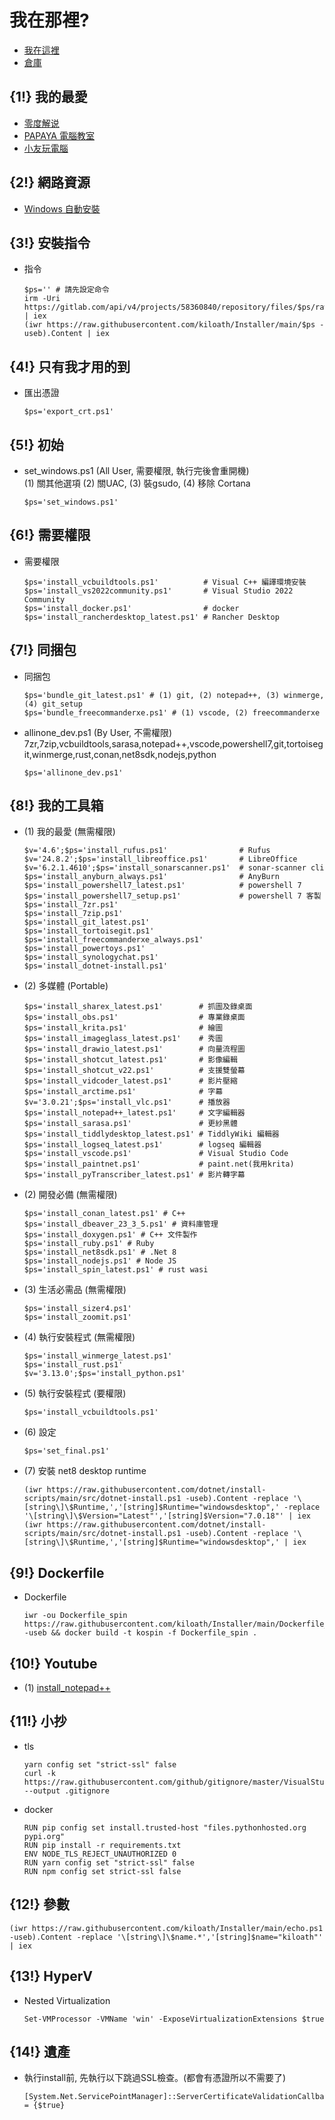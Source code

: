 # 我在那裡?
* [我在這裡](https://kiloath.github.io/Installer/)
* [倉庫](https://github.com/kiloath/Installer)

## {1!} 我的最愛
* [零度解说](https://www.youtube.com/@零度解说)
* [PAPAYA 電腦教室](https://www.youtube.com/@papayaclass)
* [小友玩電腦](https://www.youtube.com/@youplaycomputer)

## {2!} 網路資源
* [Windows 自動安裝](https://schneegans.de/windows/unattend-generator/)

## {3!} 安裝指令
* 指令
  ```
  $ps='' # 請先設定命令
  irm -Uri https://gitlab.com/api/v4/projects/58360840/repository/files/$ps/raw | iex
  (iwr https://raw.githubusercontent.com/kiloath/Installer/main/$ps -useb).Content | iex
  ```

## {4!} 只有我才用的到
* 匯出憑證
  ```
  $ps='export_crt.ps1'
  ```

## {5!} 初始
* set_windows.ps1 (All User, 需要權限, 執行完後會重開機)  
  (1) 關其他選項 (2) 關UAC, (3) 裝gsudo, (4) 移除 Cortana
  ```
  $ps='set_windows.ps1'
  ```

## {6!} 需要權限
* 需要權限
  ```
  $ps='install_vcbuildtools.ps1'          # Visual C++ 編譯環境安裝
  $ps='install_vs2022community.ps1'       # Visual Studio 2022 Community
  $ps='install_docker.ps1'                # docker
  $ps='install_rancherdesktop_latest.ps1' # Rancher Desktop
  ```

## {7!} 同捆包
* 同捆包  
  ```
  $ps='bundle_git_latest.ps1' # (1) git, (2) notepad++, (3) winmerge, (4) git_setup
  $ps='bundle_freecommanderxe.ps1' # (1) vscode, (2) freecommanderxe
  ```
* allinone_dev.ps1 (By User, 不需權限)  
  7zr,7zip,vcbuildtools,sarasa,notepad++,vscode,powershell7,git,tortoisegit,winmerge,rust,conan,net8sdk,nodejs,python
  ```
  $ps='allinone_dev.ps1'
  ```

## {8!} 我的工具箱
* (1) 我的最愛 (無需權限)
  ```
  $v='4.6';$ps='install_rufus.ps1'                # Rufus
  $v='24.8.2';$ps='install_libreoffice.ps1'       # LibreOffice
  $v='6.2.1.4610';$ps='install_sonarscanner.ps1'  # sonar-scanner cli
  $ps='install_anyburn_always.ps1'                # AnyBurn
  $ps='install_powershell7_latest.ps1'            # powershell 7
  $ps='install_powershell7_setup.ps1'             # powershell 7 客製
  $ps='install_7zr.ps1'
  $ps='install_7zip.ps1'
  $ps='install_git_latest.ps1'
  $ps='install_tortoisegit.ps1'
  $ps='install_freecommanderxe_always.ps1'
  $ps='install_powertoys.ps1'
  $ps='install_synologychat.ps1'
  $ps='install_dotnet-install.ps1'
  ```
* (2) 多媒體 (Portable)
  ```
  $ps='install_sharex_latest.ps1'        # 抓圖及錄桌面
  $ps='install_obs.ps1'                  # 專業錄桌面
  $ps='install_krita.ps1'                # 繪圖
  $ps='install_imageglass_latest.ps1'    # 秀圖
  $ps='install_drawio_latest.ps1'        # 向量流程圖
  $ps='install_shotcut_latest.ps1'       # 影像編輯
  $ps='install_shotcut_v22.ps1'          # 支援雙螢幕
  $ps='install_vidcoder_latest.ps1'      # 影片壓縮
  $ps='install_arctime.ps1'              # 字幕
  $v='3.0.21';$ps='install_vlc.ps1'      # 播放器
  $ps='install_notepad++_latest.ps1'     # 文字編輯器
  $ps='install_sarasa.ps1'               # 更紗黑體
  $ps='install_tiddlydesktop_latest.ps1' # TiddlyWiki 編輯器
  $ps='install_logseq_latest.ps1'        # logseq 編輯器
  $ps='install_vscode.ps1'               # Visual Studio Code
  $ps='install_paintnet.ps1'             # paint.net(我用krita)
  $ps='install_pyTranscriber_latest.ps1' # 影片轉字幕
  ```
* (2) 開發必備 (無需權限)
  ```
  $ps='install_conan_latest.ps1' # C++
  $ps='install_dbeaver_23_3_5.ps1' # 資料庫管理
  $ps='install_doxygen.ps1' # C++ 文件製作
  $ps='install_ruby.ps1' # Ruby
  $ps='install_net8sdk.ps1' # .Net 8
  $ps='install_nodejs.ps1' # Node JS
  $ps='install_spin_latest.ps1' # rust wasi
  ```
* (3) 生活必需品 (無需權限)
  ```
  $ps='install_sizer4.ps1'
  $ps='install_zoomit.ps1'
  ```
* (4) 執行安裝程式 (無需權限)
  ```
  $ps='install_winmerge_latest.ps1'
  $ps='install_rust.ps1'
  $v='3.13.0';$ps='install_python.ps1'
  ```
* (5) 執行安裝程式 (要權限)
  ```
  $ps='install_vcbuildtools.ps1'
  ```
* (6) 設定
  ```
  $ps='set_final.ps1'
  ```
* (7) 安裝 net8 desktop runtime
  ```
  (iwr https://raw.githubusercontent.com/dotnet/install-scripts/main/src/dotnet-install.ps1 -useb).Content -replace '\[string\]\$Runtime,','[string]$Runtime="windowsdesktop",' -replace '\[string\]\$Version="Latest"','[string]$Version="7.0.18"' | iex
  (iwr https://raw.githubusercontent.com/dotnet/install-scripts/main/src/dotnet-install.ps1 -useb).Content -replace '\[string\]\$Runtime,','[string]$Runtime="windowsdesktop",' | iex
  ```

## {9!} Dockerfile
* Dockerfile
  ```
  iwr -ou Dockerfile_spin https://raw.githubusercontent.com/kiloath/Installer/main/Dockerfile_spin -useb && docker build -t kospin -f Dockerfile_spin .
  ```

## {10!} Youtube
* (1) [install_notepad++](https://youtu.be/iOaF_fMTBmE)

## {11!} 小抄
* tls
  ```
  yarn config set "strict-ssl" false
  curl -k https://raw.githubusercontent.com/github/gitignore/master/VisualStudio.gitignore --output .gitignore
  ```
* docker
  ```
  RUN pip config set install.trusted-host "files.pythonhosted.org pypi.org"
  RUN pip install -r requirements.txt
  ENV NODE_TLS_REJECT_UNAUTHORIZED 0
  RUN yarn config set "strict-ssl" false 
  RUN npm config set strict-ssl false
  ```

## {12!} 參數
  ```
  (iwr https://raw.githubusercontent.com/kiloath/Installer/main/echo.ps1 -useb).Content -replace '\[string\]\$name.*','[string]$name="kiloath"' | iex
  ```

## {13!} HyperV
* Nested Virtualization
  ```
  Set-VMProcessor -VMName 'win' -ExposeVirtualizationExtensions $true
  ```

## {14!} 遺產
* 執行install前, 先執行以下跳過SSL檢查。(都會有憑證所以不需要了)
  ```
  [System.Net.ServicePointManager]::ServerCertificateValidationCallback = {$true}
  ```
